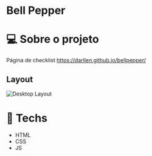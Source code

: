 # Bell Pepper

# 💻 Sobre o projeto
Página de checklist
https://darllen.github.io/bellpepper/

## Layout
![Desktop Layout](img/desktop_readme.png "Title")

# 🚀 **Techs**

- HTML
- CSS
- JS

